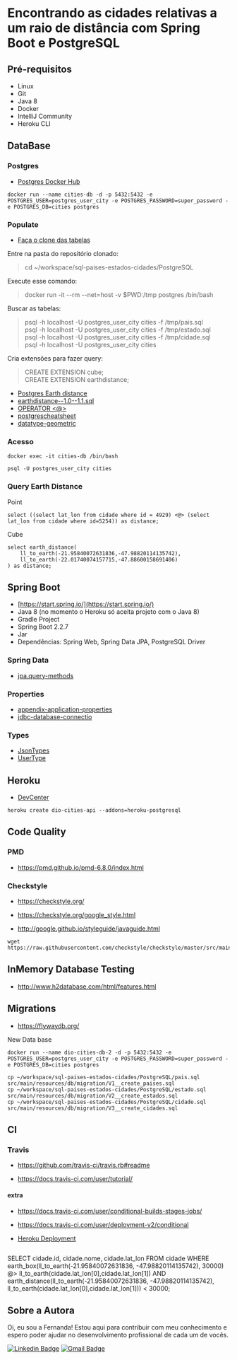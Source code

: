# Encontrando as cidades relativas a um raio de distância com Spring Boot e PostgreSQL
## Pré-requisitos
- Linux
- Git
- Java 8
- Docker
- IntelliJ Community
- Heroku CLI

## DataBase

### Postgres
- [Postgres Docker Hub](https://hub.docker.com/_/postgres)

```shell script
docker run --name cities-db -d -p 5432:5432 -e POSTGRES_USER=postgres_user_city -e POSTGRES_PASSWORD=super_password -e POSTGRES_DB=cities postgres
```

### Populate
- [Faça o clone das tabelas](https://github.com/chinnonsantos/sql-paises-estados-cidades/tree/master/PostgreSQL)

Entre na pasta do repositório clonado:
>cd ~/workspace/sql-paises-estados-cidades/PostgreSQL <br>

Execute esse comando:
>docker run -it --rm --net=host -v $PWD:/tmp postgres /bin/bash <br>

Buscar as tabelas:
>psql -h localhost -U postgres_user_city cities -f /tmp/pais.sql <br>
>psql -h localhost -U postgres_user_city cities -f /tmp/estado.sql <br>
>psql -h localhost -U postgres_user_city cities -f /tmp/cidade.sql <br>
>psql -h localhost -U postgres_user_city cities <br>

Cria extensões para fazer query:
>CREATE EXTENSION cube; <br>
>CREATE EXTENSION earthdistance;

* [Postgres Earth distance](https://www.postgresql.org/docs/current/earthdistance.html)
* [earthdistance--1.0--1.1.sql](https://github.com/postgres/postgres/blob/master/contrib/earthdistance/earthdistance--1.0--1.1.sql)
* [OPERATOR <@>](https://github.com/postgres/postgres/blob/master/contrib/earthdistance/earthdistance--1.1.sql)
* [postgrescheatsheet](https://postgrescheatsheet.com/#/tables)
* [datatype-geometric](https://www.postgresql.org/docs/current/datatype-geometric.html)

### Acesso

```shell script
docker exec -it cities-db /bin/bash

psql -U postgres_user_city cities
```

### Query Earth Distance

Point
```roomsql
select ((select lat_lon from cidade where id = 4929) <@> (select lat_lon from cidade where id=5254)) as distance;
```

Cube
```roomsql
select earth_distance(
    ll_to_earth(-21.95840072631836,-47.98820114135742), 
    ll_to_earth(-22.01740074157715,-47.88600158691406)
) as distance;
```

## Spring Boot

- [https://start.spring.io/](https://start.spring.io/)
- Java 8 (no momento o Heroku só aceita projeto com o Java 8)
- Gradle Project
- Spring Boot 2.2.7 
- Jar
- Dependências: Spring Web, Spring Data JPA, PostgreSQL Driver

### Spring Data

* [jpa.query-methods](https://docs.spring.io/spring-data/jpa/docs/current/reference/html/#jpa.query-methods)

### Properties

* [appendix-application-properties](https://docs.spring.io/spring-boot/docs/current/reference/html/appendix-application-properties.html)
* [jdbc-database-connectio](https://www.codejava.net/java-se/jdbc/jdbc-database-connection-url-for-common-databases)

### Types

* [JsonTypes](https://github.com/vladmihalcea/hibernate-types)
* [UserType](https://docs.jboss.org/hibernate/orm/3.5/api/org/hibernate/usertype/UserType.html)

## Heroku

* [DevCenter](https://devcenter.heroku.com/articles/getting-started-with-gradle-on-heroku)

```shell script
heroku create dio-cities-api --addons=heroku-postgresql
```

## Code Quality

### PMD

+ https://pmd.github.io/pmd-6.8.0/index.html

### Checkstyle

+ https://checkstyle.org/

+ https://checkstyle.org/google_style.html

+ http://google.github.io/styleguide/javaguide.html

```shell script
wget https://raw.githubusercontent.com/checkstyle/checkstyle/master/src/main/resources/google_checks.xml
```

## InMemory Database Testing

+ http://www.h2database.com/html/features.html


## Migrations

+ https://flywaydb.org/

New Data base
```shell script
docker run --name dio-cities-db-2 -d -p 5432:5432 -e POSTGRES_USER=postgres_user_city -e POSTGRES_PASSWORD=super_password -e POSTGRES_DB=cities postgres
```
```shell script
cp ~/workspace/sql-paises-estados-cidades/PostgreSQL/pais.sql  src/main/resources/db/migration/V1__create_paises.sql  
cp ~/workspace/sql-paises-estados-cidades/PostgreSQL/estado.sql src/main/resources/db/migration/V2__create_estados.sql  
cp ~/workspace/sql-paises-estados-cidades/PostgreSQL/cidade.sql src/main/resources/db/migration/V3__create_cidades.sql
```

## CI
### Travis
+ https://github.com/travis-ci/travis.rb#readme

+ https://docs.travis-ci.com/user/tutorial/

#### extra

+ https://docs.travis-ci.com/user/conditional-builds-stages-jobs/
+ https://docs.travis-ci.com/user/deployment-v2/conditional

+ [Heroku Deployment](https://docs.travis-ci.com/user/deployment/heroku/)


```roomsql

```

SELECT cidade.id, cidade.nome, cidade.lat_lon 
FROM cidade 
WHERE earth_box(ll_to_earth(-21.95840072631836, -47.98820114135742), 30000) @> ll_to_earth(cidade.lat_lon[0],cidade.lat_lon[1]) 
AND earth_distance(ll_to_earth(-21.95840072631836, -47.98820114135742), ll_to_earth(cidade.lat_lon[0],cidade.lat_lon[1])) < 30000;

## Sobre a Autora
Oi, eu sou a Fernanda! Estou aqui para contribuir com meu conhecimento e espero poder ajudar no desenvolvimento profissional de cada um de vocês.

[![Linkedin Badge](https://img.shields.io/badge/-Fernanda_Maki_Hirose-blue?style=flat-square&logo=Linkedin&logoColor=white&link=https://www.linkedin.com/in/fernanda-maki-hirose-801117208/)](https://www.linkedin.com/in/fernanda-maki-hirose-801117208/)  [![Gmail Badge](https://img.shields.io/badge/-femahi2020@gmail.com-c14438?style=flat-square&logo=Gmail&logoColor=white&link=mailto:femahi2020@gmail.com)](mailto:femahi2020@gmail.com)
